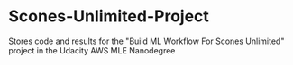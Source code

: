 # Scones-Unlimited-Project
Stores code and results for the "Build ML Workflow For Scones Unlimited" project in the Udacity AWS MLE Nanodegree
